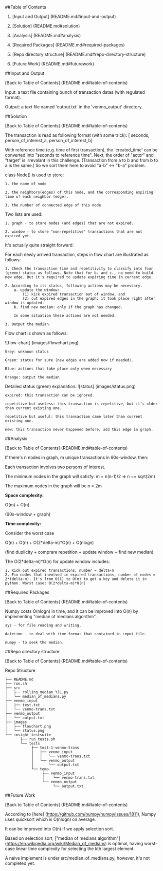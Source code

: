 ##Table of Contents

1. [Input and Output] (README.md#input-and-output)

2. [Solution] (README.md#solution)

3. [Analysis] (README.md#analysis)

4. [Required Packages] (README.md#required-packages)

5. [Repo directory structure] (README.md#repo-directory-structure)

6. [Future Work] (README.md#futurework)

##Input and Output

[Back to Table of Contents] (README.md#table-of-contents)

Input: a text file containing bunch of transaction datas (with regulated format). 

Output: a text file named 'output.txt' in the 'venmo_output' directory.

##Solution

[Back to Table of Contents] (README.md#table-of-contents)

The transaction is read as following format (with some trick):
[ seconds, person_of_interest_a, person_of_interest_b]

With reference time (e.g. time of first transaction), the 'created_time' can be converted into "seconds to reference time".
Next, the order of "actor" and "target" is irrevalant in this challenge. (Transaction from a to b and from b to a is the same.) So we sort them here to avoid "a-b" <-> "b-a" problem.

class Node() is used to store:

	1. the name of node
	
	2. the neighbors(edges) of this node, and the corresponding expiring time of each neighbor (edge).
	
	3. the number of connected edge of this node

Two lists are used:

	1. graph - to store nodes (and edges) that are not expired.
	
	2. window - to store "non-repetitive" transactions that are not expired yet.

It's actually quite straight forward:

For each newly arrived transaction, steps in flow chart are illustrated as follows:

	1. Check the transaction time and repetitivity to classify into four (green) status as follows. Note that for b. and c., no need to build new edge. But it's required to update expiring time in current edge.
	
	2. According to its status, following actions may be necessary.
	    a. update the window:
	        (1) kick expired transaction out of window, and 
	        (2) cut expired edges in the graph: it took place right after window is updated.
	    b. find new median: only if the graph has changed.
	
	    In some situation these actions are not needed.
	
	3. Output the median.

Flow chart is shown as follows:

![flow-chart] (images/flowchart.png)

	Grey: unknown status
	
	Green: status for sure (new edges are added now if needed).
	
	Blue: actions that take place only when necessary
	
	Orange: output the median

Detailed status (green) explanation:
![status] (images/status.png)

    expired: this transaction can be ignored.
    
    repetitive but useless: this transaction is repetitive, but it's older than current existing one.
    
    repetitive but useful: this transaction came later than current existing one.
    
    new: this transaction never happened before, add this edge in graph.



##Analysis

[Back to Table of Contents] (README.md#table-of-contents)

If there's n nodes in graph, m unique transactions in 60s-window, then:

Each transaction involves two persons of interest.

The minimum nodes in the graph will satisfy: m = n(n-1)/2 => n ~= sqrt(2m)

The maximum nodes in the graph will be n = 2m

<b>Space complexity:</b>

O(m) + O(n)

(60s-window + graph)

<b>Time complexity:</b>

Consider the worst case

O(n) + O(n) + O(2*delta-m)*O(n) + O(nlogn)

(find duplicity + comprare repetition + update window + find new median)

The O(2*delta-m)*O(n) for update window includes:

    1. Kick out expired transactions, number = delta-m
    2. Fix nodes that involved in expired transactions, number of nodes = 2*(delta-m). It's from O(1) to O(n) to get a key and delete it in python. Worst case: O(2*delta-m)*O(n)


##Required Packages

[Back to Table of Contents] (README.md#table-of-contents)

Numpy costs O(nlogn) in time, and it can be improved into O(n) by implementing "median of medians algorithm". 

    sys - for file reading and writing.

    datetime - to deal with time format that contained in input file.

    numpy - to seek the median.

##Repo directory structure

[Back to Table of Contents] (README.md#table-of-contents)

Repo Structure

	├── README.md 
	├── run.sh
	├── src
	│  	├── rolling_median_YJL.py
    │   └── median_of_medians.py
	├── venmo_input
	│   ├── test.txt
    │   └── venmo-trans.txt
	├── venmo_output
	│   └── output.txt
    ├── images
    │   ├── flowchart.png
    │   └── status.png
	└── insight_testsuite
	 	   ├── run_tests.sh
		   └── tests
	        	├── test-1-venmo-trans
        		│   ├── venmo_input
        		│   │   └── venmo-trans.txt
        		│   └── venmo_output
        		│       └── output.txt
        		└── temp
            		 ├── venmo_input
            		 │	  └── venmo-trans.txt
            		 └── venmo_output
            			  └── output.txt

##Future Work

[Back to Table of Contents] (README.md#table-of-contents)

According to [here] (https://github.com/numpy/numpy/issues/1811), Numpy uses quicksort which is O(nlogn) on average.

It can be improved into O(n) if we apply selection sort.

Based on selection sort, ["median of medians algorithm"] (https://en.wikipedia.org/wiki/Median_of_medians) is optimal, having worst-case linear time complexity for selecting the kth largest element.

A naive implement is under src/median_of_medians.py, however, it's not completed yet.


